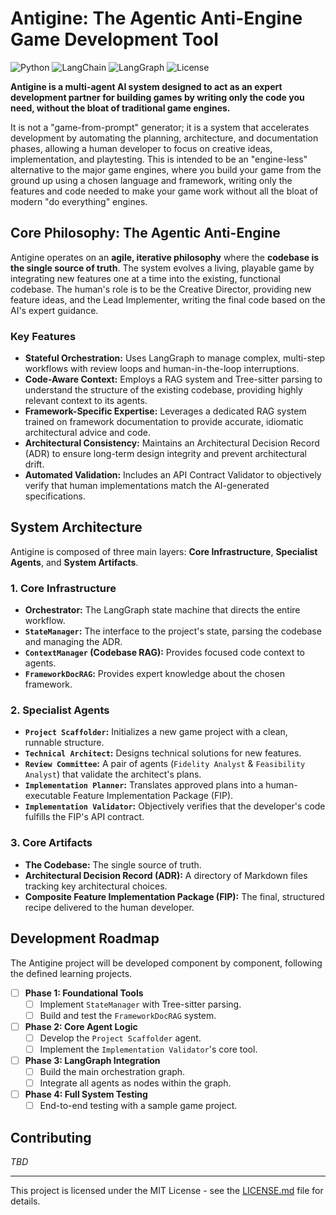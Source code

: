 # Antigine: The Agentic Anti-Engine Game Development Tool

![Python](https://img.shields.io/badge/python-3.11+-blue.svg)
![LangChain](https://img.shields.io/badge/LangChain-Integration-green)
![LangGraph](https://img.shields.io/badge/LangGraph-Orchestration-orange)
![License](https://img.shields.io/badge/License-MIT-yellow.svg)

**Antigine is a multi-agent AI system designed to act as an expert development partner for building games by writing only the code you need, without the bloat of traditional game engines.**

It is not a "game-from-prompt" generator; it is a system that accelerates development by automating the planning, architecture, and documentation phases, allowing a human developer to focus on creative ideas, implementation, and playtesting. This is intended to be an "engine-less" alternative to the major game engines, where you build your game from the ground up using a chosen language and framework, writing only the features and code needed to make your game work without all the bloat of modern "do everything" engines.

## Core Philosophy: The Agentic Anti-Engine

Antigine operates on an **agile, iterative philosophy** where the **codebase is the single source of truth**. The system evolves a living, playable game by integrating new features one at a time into the existing, functional codebase. The human's role is to be the Creative Director, providing new feature ideas, and the Lead Implementer, writing the final code based on the AI's expert guidance.

### Key Features
- **Stateful Orchestration:** Uses LangGraph to manage complex, multi-step workflows with review loops and human-in-the-loop interruptions.
- **Code-Aware Context:** Employs a RAG system and Tree-sitter parsing to understand the structure of the existing codebase, providing highly relevant context to its agents.
- **Framework-Specific Expertise:** Leverages a dedicated RAG system trained on framework documentation to provide accurate, idiomatic architectural advice and code.
- **Architectural Consistency:** Maintains an Architectural Decision Record (ADR) to ensure long-term design integrity and prevent architectural drift.
- **Automated Validation:** Includes an API Contract Validator to objectively verify that human implementations match the AI-generated specifications.

## System Architecture

Antigine is composed of three main layers: **Core Infrastructure**, **Specialist Agents**, and **System Artifacts**.

### 1. Core Infrastructure
- **Orchestrator:** The LangGraph state machine that directs the entire workflow.
- **`StateManager`:** The interface to the project's state, parsing the codebase and managing the ADR.
- **`ContextManager` (Codebase RAG):** Provides focused code context to agents.
- **`FrameworkDocRAG`:** Provides expert knowledge about the chosen framework.

### 2. Specialist Agents
- **`Project Scaffolder`:** Initializes a new game project with a clean, runnable structure.
- **`Technical Architect`:** Designs technical solutions for new features.
- **`Review Committee`:** A pair of agents (`Fidelity Analyst` & `Feasibility Analyst`) that validate the architect's plans.
- **`Implementation Planner`:** Translates approved plans into a human-executable Feature Implementation Package (FIP).
- **`Implementation Validator`:** Objectively verifies that the developer's code fulfills the FIP's API contract.

### 3. Core Artifacts
- **The Codebase:** The single source of truth.
- **Architectural Decision Record (ADR):** A directory of Markdown files tracking key architectural choices.
- **Composite Feature Implementation Package (FIP):** The final, structured recipe delivered to the human developer.

## Development Roadmap

The Antigine project will be developed component by component, following the defined learning projects.

- [ ] **Phase 1: Foundational Tools**
  - [ ] Implement `StateManager` with Tree-sitter parsing.
  - [ ] Build and test the `FrameworkDocRAG` system.
- [ ] **Phase 2: Core Agent Logic**
  - [ ] Develop the `Project Scaffolder` agent.
  - [ ] Implement the `Implementation Validator`'s core tool.
- [ ] **Phase 3: LangGraph Integration**
  - [ ] Build the main orchestration graph.
  - [ ] Integrate all agents as nodes within the graph.
- [ ] **Phase 4: Full System Testing**
  - [ ] End-to-end testing with a sample game project.

## Contributing

*TBD*

---
This project is licensed under the MIT License - see the [LICENSE.md](LICENSE.md) file for details.
